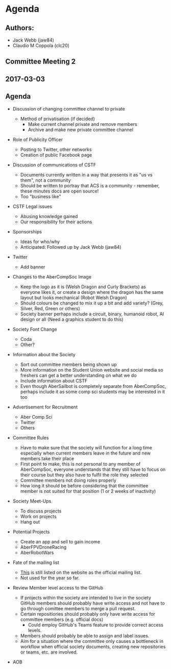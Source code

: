 # Agenda
## Authors:
- Jack Webb (jaw84)  
- Claudio M Coppola (clc20)

## Committee Meeting 2 

## 2017-03-03

## Agenda

- Discussion of changing committee channel to private
  - Method of privatisation (if decided)
    - Make current channel private and remove members
    - Archive and make new private committee channel 

- Role of Publicity Officer
  - Posting to Twitter, other networks
  - Creation of public Facebook page
  
- Discussion of communications of CSTF
  - Documents currently written in a way that presents it as "us vs them", not a community
  - Should be written to portray that ACS is a community - remember, these minutes docs are open source!
  - Too "business like"
  
- CSTF Legal issues
  - Abusing knowledge gained
  - Our responsibility for their actions

- Sponsorships
  - Ideas for who/why
  - Anticipated: Followed up by Jack Webb (jaw84)

- Twitter
  - Add banner
  
- Changes to the AberCompSoc Image
   - Keep the logo as it is (Welsh Dragon and Curly Brackets) as everyone likes it, or create a design where the dragon has
   the same layout but looks mechanical (Robot Welsh Dragon)  
   - Should colours be changed to mix it up a bit and add variety? (Grey, Silver, Red, Green or others)
   - Society banner perhaps include a circuit, binary, humanoid robot, AI design or all (Need a graphics student to do this)

- Society Font Change 
   - Coda
   - Other?
   
- Information about the Society
  - Sort out committee members being shown up
  - More information on the Student Union website and social media so freshers can get a better understanding on what we do
  - Include information about CSTF 
  - Even though AberSailbot is completely separate from AberCompSoc, perhaps include it as some comp sci students may be 
  interested in it too
  
- Advertisement for Recruitment  
   - Aber Comp Sci
   - Twitter 
   - Others
   
- Committee Rules
  - Have to make sure that the society will function for a long time especially when current members leave in the future and
  new members take their place
  - First point to make, this is not personal to any member of AberCompSoc, everyone understands that they still have to 
  focus on their course but they also have to fulfil the role they selected  
  - Committee members not doing roles properly 
  - How long it should be before considering that the committee member is not suited for that position (1 or 2 weeks of 
  inactivity) 
  
- Society Meet-Ups 
  - To discuss projects 
  - Work on projects 
  - Hang out 
  
- Potential Projects 
  - Create an app and sell to gain income 
  - AberFPVDroneRacing 
  - AberRobotWars
  
- Fate of the mailing list
  - [This](https://groups.google.com/forum/#!forum/abercompsoc) is still listed on the website as the official mailing list.
  - Not used for the year so far.
  
- Review Member level access to the GitHub
  - If projects within the society are intended to live in the society GitHub members should probably have write access and not have to go through comittee members to merge a pull request.
  - Certain repositiories should probably only have write access for committee members (e.g. official docs)
    - Could employ GitHub's Teams feature to provide correct access levels.
  - Members should probably be able to assign and label issues.
  - Aim for a situation where the committee only causes a bottleneck in workflow when official society documents, creating new repositories or teams, etc. are involved.
  
- AOB
